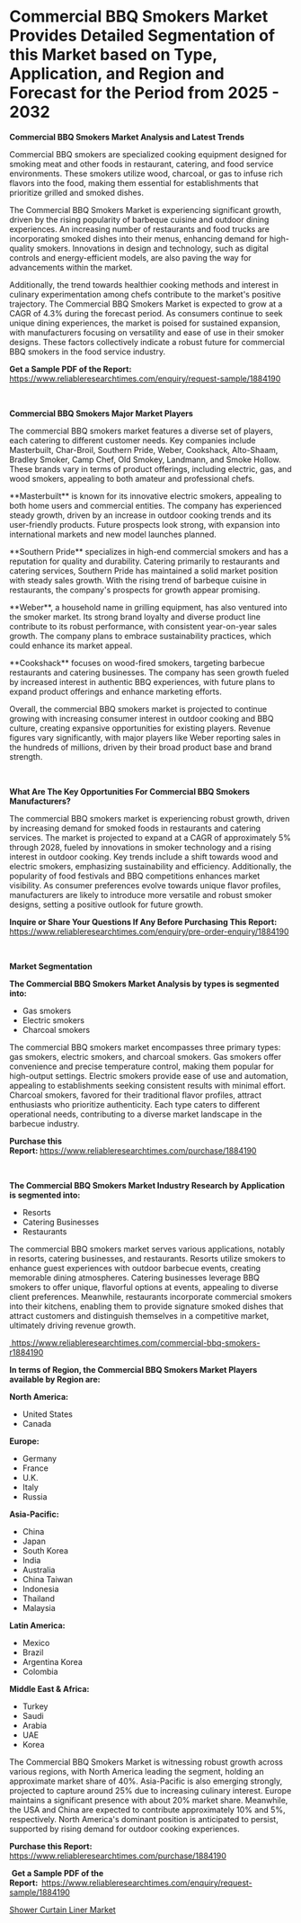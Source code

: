 <p><h1>Commercial BBQ Smokers Market Provides Detailed Segmentation of this Market based on Type, Application, and Region and Forecast for the Period from 2025 - 2032</h1></p><p><strong>Commercial BBQ Smokers Market Analysis and Latest Trends</strong></p>
<p><p>Commercial BBQ smokers are specialized cooking equipment designed for smoking meat and other foods in restaurant, catering, and food service environments. These smokers utilize wood, charcoal, or gas to infuse rich flavors into the food, making them essential for establishments that prioritize grilled and smoked dishes.</p><p>The Commercial BBQ Smokers Market is experiencing significant growth, driven by the rising popularity of barbeque cuisine and outdoor dining experiences. An increasing number of restaurants and food trucks are incorporating smoked dishes into their menus, enhancing demand for high-quality smokers. Innovations in design and technology, such as digital controls and energy-efficient models, are also paving the way for advancements within the market.</p><p>Additionally, the trend towards healthier cooking methods and interest in culinary experimentation among chefs contribute to the market's positive trajectory. The Commercial BBQ Smokers Market is expected to grow at a CAGR of 4.3% during the forecast period. As consumers continue to seek unique dining experiences, the market is poised for sustained expansion, with manufacturers focusing on versatility and ease of use in their smoker designs. These factors collectively indicate a robust future for commercial BBQ smokers in the food service industry.</p></p>
<p><strong>Get a Sample PDF of the Report:&nbsp;</strong> <a href="https://www.reliableresearchtimes.com/enquiry/request-sample/1884190?utm_campaign=1933&utm_medium=2&utm_source=Github&utm_content=ia&utm_term=08022025&utm_id=commercial-bbq-smokers">https://www.reliableresearchtimes.com/enquiry/request-sample/1884190</a></p>
<p>&nbsp;</p>
<p><strong>Commercial BBQ Smokers Major Market Players</strong></p>
<p><p>The commercial BBQ smokers market features a diverse set of players, each catering to different customer needs. Key companies include Masterbuilt, Char-Broil, Southern Pride, Weber, Cookshack, Alto-Shaam, Bradley Smoker, Camp Chef, Old Smokey, Landmann, and Smoke Hollow. These brands vary in terms of product offerings, including electric, gas, and wood smokers, appealing to both amateur and professional chefs.</p><p>**Masterbuilt** is known for its innovative electric smokers, appealing to both home users and commercial entities. The company has experienced steady growth, driven by an increase in outdoor cooking trends and its user-friendly products. Future prospects look strong, with expansion into international markets and new model launches planned.</p><p>**Southern Pride** specializes in high-end commercial smokers and has a reputation for quality and durability. Catering primarily to restaurants and catering services, Southern Pride has maintained a solid market position with steady sales growth. With the rising trend of barbeque cuisine in restaurants, the company's prospects for growth appear promising.</p><p>**Weber**, a household name in grilling equipment, has also ventured into the smoker market. Its strong brand loyalty and diverse product line contribute to its robust performance, with consistent year-on-year sales growth. The company plans to embrace sustainability practices, which could enhance its market appeal.</p><p>**Cookshack** focuses on wood-fired smokers, targeting barbecue restaurants and catering businesses. The company has seen growth fueled by increased interest in authentic BBQ experiences, with future plans to expand product offerings and enhance marketing efforts.</p><p>Overall, the commercial BBQ smokers market is projected to continue growing with increasing consumer interest in outdoor cooking and BBQ culture, creating expansive opportunities for existing players. Revenue figures vary significantly, with major players like Weber reporting sales in the hundreds of millions, driven by their broad product base and brand strength.</p></p>
<p>&nbsp;</p>
<p><strong>What Are The Key Opportunities For Commercial BBQ Smokers Manufacturers?</strong></p>
<p><p>The commercial BBQ smokers market is experiencing robust growth, driven by increasing demand for smoked foods in restaurants and catering services. The market is projected to expand at a CAGR of approximately 5% through 2028, fueled by innovations in smoker technology and a rising interest in outdoor cooking. Key trends include a shift towards wood and electric smokers, emphasizing sustainability and efficiency. Additionally, the popularity of food festivals and BBQ competitions enhances market visibility. As consumer preferences evolve towards unique flavor profiles, manufacturers are likely to introduce more versatile and robust smoker designs, setting a positive outlook for future growth.</p></p>
<p><strong>Inquire or Share Your Questions If Any Before Purchasing This Report:</strong> <a href="https://www.reliableresearchtimes.com/enquiry/pre-order-enquiry/1884190?utm_campaign=1933&utm_medium=2&utm_source=Github&utm_content=ia&utm_term=08022025&utm_id=commercial-bbq-smokers">https://www.reliableresearchtimes.com/enquiry/pre-order-enquiry/1884190</a></p>
<p>&nbsp;</p>
<p><strong>Market Segmentation</strong></p>
<p><strong>The Commercial BBQ Smokers Market Analysis by types is segmented into:</strong></p>
<p><ul><li>Gas smokers</li><li>Electric smokers</li><li>Charcoal smokers</li></ul></p>
<p><p>The commercial BBQ smokers market encompasses three primary types: gas smokers, electric smokers, and charcoal smokers. Gas smokers offer convenience and precise temperature control, making them popular for high-output settings. Electric smokers provide ease of use and automation, appealing to establishments seeking consistent results with minimal effort. Charcoal smokers, favored for their traditional flavor profiles, attract enthusiasts who prioritize authenticity. Each type caters to different operational needs, contributing to a diverse market landscape in the barbecue industry.</p></p>
<p><strong>Purchase this Report:&nbsp;</strong><a href="https://www.reliableresearchtimes.com/purchase/1884190?utm_campaign=1933&utm_medium=2&utm_source=Github&utm_content=ia&utm_term=08022025&utm_id=commercial-bbq-smokers">https://www.reliableresearchtimes.com/purchase/1884190</a></p>
<p>&nbsp;</p>
<p><strong>The Commercial BBQ Smokers Market Industry Research by Application is segmented into:</strong></p>
<p><ul><li>Resorts</li><li>Catering Businesses</li><li>Restaurants</li></ul></p>
<p><p>The commercial BBQ smokers market serves various applications, notably in resorts, catering businesses, and restaurants. Resorts utilize smokers to enhance guest experiences with outdoor barbecue events, creating memorable dining atmospheres. Catering businesses leverage BBQ smokers to offer unique, flavorful options at events, appealing to diverse client preferences. Meanwhile, restaurants incorporate commercial smokers into their kitchens, enabling them to provide signature smoked dishes that attract customers and distinguish themselves in a competitive market, ultimately driving revenue growth.</p></p>
<p><a href="https://www.reliableresearchtimes.com/commercial-bbq-smokers-r1884190?utm_campaign=1933&utm_medium=2&utm_source=Github&utm_content=ia&utm_term=08022025&utm_id=commercial-bbq-smokers">&nbsp;https://www.reliableresearchtimes.com/commercial-bbq-smokers-r1884190</a></p>
<p><strong>In terms of Region, the Commercial BBQ Smokers Market Players available by Region are:</strong></p>
<p>
    <p> <strong> North America: </strong>
        <ul>
            <li>United States</li>
            <li>Canada</li>
        </ul>
        </p> 
    <p> <strong> Europe: </strong>
        <ul>
            <li>Germany</li>
            <li>France</li>
            <li>U.K.</li>
            <li>Italy</li>
            <li>Russia</li>
        </ul>
        </p> 
    <p> <strong> Asia-Pacific: </strong>
        <ul>
            <li>China</li>
            <li>Japan</li>
            <li>South Korea</li>
            <li>India</li>
            <li>Australia</li>
            <li>China Taiwan</li>
            <li>Indonesia</li>
            <li>Thailand</li>
            <li>Malaysia</li>
        </ul>
        </p> 
    <p> <strong> Latin America: </strong>
        <ul>
            <li>Mexico</li>
            <li>Brazil</li>
            <li>Argentina Korea</li>
            <li>Colombia</li>
        </ul>
        </p> 
    <p> <strong> Middle East & Africa: </strong>
        <ul>
            <li>Turkey</li>
            <li>Saudi</li>
            <li>Arabia</li>
            <li>UAE</li>
            <li>Korea</li>
        </ul>
    </p>
    </p>
<p><p>The Commercial BBQ Smokers Market is witnessing robust growth across various regions, with North America leading the segment, holding an approximate market share of 40%. Asia-Pacific is also emerging strongly, projected to capture around 25% due to increasing culinary interest. Europe maintains a significant presence with about 20% market share. Meanwhile, the USA and China are expected to contribute approximately 10% and 5%, respectively. North America's dominant position is anticipated to persist, supported by rising demand for outdoor cooking experiences.</p></p>
<p><strong>Purchase this Report: </strong><a href="https://www.reliableresearchtimes.com/purchase/1884190?utm_campaign=1933&utm_medium=2&utm_source=Github&utm_content=ia&utm_term=08022025&utm_id=commercial-bbq-smokers">https://www.reliableresearchtimes.com/purchase/1884190</a></p>
<p>&nbsp;<strong>Get a Sample PDF of the Report:&nbsp;&nbsp;</strong><a href="https://www.reliableresearchtimes.com/enquiry/request-sample/1884190?utm_campaign=1933&utm_medium=2&utm_source=Github&utm_content=ia&utm_term=08022025&utm_id=commercial-bbq-smokers">https://www.reliableresearchtimes.com/enquiry/request-sample/1884190</a></p>
<p><strong></strong></p>
<p><p><a href="https://github.com/nathandecarvalho/Market-Research-Report-List-5/blob/main/shower-curtain-liner-market.md?utm_campaign=1933&utm_medium=2&utm_source=Github&utm_content=ia&utm_term=08022025&utm_id=commercial-bbq-smokers">Shower Curtain Liner Market</a></p></p>